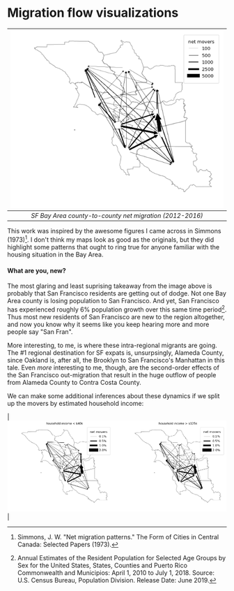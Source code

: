 # Migration flow visualizations

| ![](/images/sfbay_net_migration.png) |
|:--:|
| *SF Bay Area county-to-county net migration (2012-2016)* |

This work was inspired by the awesome figures I came across in Simmons (1973)[^1]. I don't think my maps look as good as the originals, but they did highlight some patterns that ought to ring true for anyone familiar with the housing situation in the Bay Area.

#### What are you, new?
The most glaring and least suprising takeaway from the image above is probably that San Francisco residents are getting out of dodge. Not one Bay Area county is losing population to San Francisco. And yet, San Francisco has experienced roughly 6% population growth over this same time period[^2]. Thus most new residents of San Francisco are new to the region altogether, and now you know why it seems like you keep hearing more and more people say "San Fran".

More interesting, to me, is where these intra-regional migrants are going. The #1 regional destination for SF expats is, unsurpsingly, Alameda County, since Oakland is, after all, the Brooklyn to San Francisco's Manhattan in this tale. Even *more* interesting to me, though, are the second-order effects of the San Francisco out-migration that result in the huge outflow of people from Alameda County to Contra Costa County.

We can make some additional inferences about these dynamics if we split up the movers by estimated household income:

| ![](/images/sfbay_net_migration_by_hhinc.png) |

[^1]: Simmons, J. W. "Net migration patterns." The Form of Cities in Central Canada: Selected Papers (1973).
[^2]: Annual Estimates of the Resident Population for Selected Age Groups by Sex for the United States, States, Counties and Puerto Rico Commonwealth and Municipios: April 1, 2010 to July 1, 2018. Source: U.S. Census Bureau, Population Division. Release Date: June 2019.
